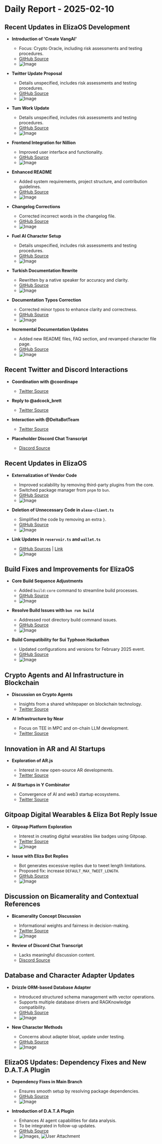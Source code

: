 # Daily Report - 2025-02-10

## Recent Updates in ElizaOS Development

- **Introduction of 'Create VangAI'**

  - Focus: Crypto Oracle, including risk assessments and testing procedures.
  - [GitHub Source](https://github.com/elizaOS/eliza/pull/3405)
  - ![Image](https://opengraph.githubassets.com/1/elizaOS/eliza/pull/3405)

- **Twitter Update Proposal**

  - Details unspecified, includes risk assessments and testing procedures.
  - [GitHub Source](https://github.com/elizaOS/eliza/pull/3404)
  - ![Image](https://opengraph.githubassets.com/1/elizaOS/eliza/pull/3404)

- **Tum Work Update**

  - Details unspecified, includes risk assessments and testing procedures.
  - [GitHub Source](https://github.com/elizaOS/eliza/pull/3402)
  - ![Image](https://opengraph.githubassets.com/1/elizaOS/eliza/pull/3402)

- **Frontend Integration for Nillion**

  - Improved user interface and functionality.
  - [GitHub Source](https://github.com/elizaOS/eliza/pull/3391)
  - ![Image](https://opengraph.githubassets.com/1/elizaOS/eliza/pull/3391)

- **Enhanced README**

  - Added system requirements, project structure, and contribution guidelines.
  - [GitHub Source](https://github.com/elizaOS/eliza/pull/3392)
  - ![Image](https://opengraph.githubassets.com/1/elizaOS/eliza/pull/3392)

- **Changelog Corrections**

  - Corrected incorrect words in the changelog file.
  - [GitHub Source](https://github.com/elizaOS/eliza/pull/3407)
  - ![Image](https://opengraph.githubassets.com/1/elizaOS/eliza/pull/3407)

- **Fuel AI Character Setup**

  - Details unspecified, includes risk assessments and testing procedures.
  - [GitHub Source](https://github.com/elizaOS/eliza/pull/3406)
  - ![Image](https://opengraph.githubassets.com/1/elizaOS/eliza/pull/3406)

- **Turkish Documentation Rewrite**

  - Rewritten by a native speaker for accuracy and clarity.
  - [GitHub Source](https://github.com/elizaOS/eliza/pull/3422)
  - ![Image](https://opengraph.githubassets.com/1/elizaOS/eliza/pull/3422)

- **Documentation Typos Correction**

  - Corrected minor typos to enhance clarity and correctness.
  - [GitHub Source](https://github.com/elizaOS/eliza/pull/3413)
  - ![Image](https://opengraph.githubassets.com/1/elizaOS/eliza/pull/3413)

- **Incremental Documentation Updates**
  - Added new README files, FAQ section, and revamped character file page.
  - [GitHub Source](https://github.com/elizaOS/eliza/pull/3410)
  - ![Image](https://opengraph.githubassets.com/1/elizaOS/eliza/pull/3410)

## Recent Twitter and Discord Interactions

- **Coordination with @coordinape**

  - [Twitter Source](https://twitter.com/dankvr/status/1889018576243462264)

- **Reply to @adcock_brett**

  - [Twitter Source](https://twitter.com/dankvr/status/1888739971751649774)

- **Interaction with @DeltaBotTeam**

  - [Twitter Source](https://twitter.com/0xwitchy/status/1888810659120570722)

- **Placeholder Discord Chat Transcript**
  - [Discord Source](https://discord.com/channels/1253563208833433701/1326603270893867064)

## Recent Updates in ElizaOS

- **Externalization of Vendor Code**

  - Improved scalability by removing third-party plugins from the core.
  - Switched package manager from `pnpm` to `bun`.
  - [GitHub Source](https://github.com/elizaOS/eliza/pull/3393)
  - ![Image](https://opengraph.githubassets.com/1/elizaOS/eliza/pull/3393)

- **Deletion of Unnecessary Code in `alexa-client.ts`**

  - Simplified the code by removing an extra `}`.
  - [GitHub Source](https://github.com/elizaOS/eliza/pull/3390)
  - ![Image](https://opengraph.githubassets.com/1/elizaOS/eliza/pull/3390)

- **Link Updates in `reservoir.ts` and `wallet.ts`**
  - [GitHub Sources](https://github.com/elizaOS/eliza/pull/3419) | [Link](https://github.com/elizaOS/eliza/pull/3416)
  - ![Image](https://opengraph.githubassets.com/1/elizaOS/eliza/pull/3419)

## Build Fixes and Improvements for ElizaOS

- **Core Build Sequence Adjustments**

  - Added `build:core` command to streamline build processes.
  - [GitHub Source](https://github.com/elizaOS/eliza/pull/3398)
  - ![Image](https://opengraph.githubassets.com/1/elizaOS/eliza/pull/3398)

- **Resolve Build Issues with `bun run build`**

  - Addressed root directory build command issues.
  - [GitHub Source](https://github.com/elizaOS/eliza/pull/3396)
  - ![Image](https://opengraph.githubassets.com/1/elizaOS/eliza/pull/3396)

- **Build Compatibility for Sui Typhoon Hackathon**
  - Updated configurations and versions for February 2025 event.
  - [GitHub Source](https://github.com/elizaOS/eliza/pull/3399)
  - ![Image](https://opengraph.githubassets.com/1/elizaOS/eliza/pull/3399)

## Crypto Agents and AI Infrastructure in Blockchain

- **Discussion on Crypto Agents**

  - Insights from a shared whitepaper on blockchain technology.
  - [Twitter Source](https://twitter.com/elizaOS/status/1889067470901682412)

- **AI Infrastructure by Near**
  - Focus on TEE in MPC and on-chain LLM development.
  - [Twitter Source](https://twitter.com/0xwitchy/status/1888908597054369894)

## Innovation in AR and AI Startups

- **Exploration of AR.js**

  - Interest in new open-source AR developments.
  - [Twitter Source](https://twitter.com/dankvr/status/1889006661697704388)

- **AI Startups in Y Combinator**
  - Convergence of AI and web3 startup ecosystems.
  - [Twitter Source](https://twitter.com/0xwitchy/status/1888815846199570911)

## Gitpoap Digital Wearables & Eliza Bot Reply Issue

- **Gitpoap Platform Exploration**

  - Interest in creating digital wearables like badges using Gitpoap.
  - [Twitter Source](https://twitter.com/dankvr/status/1888999349490962915)
  - ![Image](https://pbs.twimg.com/media/GjcStRGWgAEPn4M.jpg)

- **Issue with Eliza Bot Replies**
  - Bot generates excessive replies due to tweet length limitations.
  - Proposed fix: increase `DEFAULT_MAX_TWEET_LENGTH`.
  - [GitHub Source](https://github.com/elizaOS/eliza/issues/3394)
  - ![Image](https://opengraph.githubassets.com/1/elizaOS/eliza/issues/3394)

## Discussion on Bicamerality and Contextual References

- **Bicamerality Concept Discussion**

  - Informational weights and fairness in decision-making.
  - [Twitter Source](https://twitter.com/dankvr/status/1888996283672674469)
  - ![Image](https://pbs.twimg.com/media/GjcPPERXgAA3K8X.png)

- **Review of Discord Chat Transcript**
  - Lacks meaningful discussion content.
  - [Discord Source](https://discord.com/channels/1253563208833433701/1326603270893867064)

## Database and Character Adapter Updates

- **Drizzle ORM-based Database Adapter**

  - Introduced structured schema management with vector operations.
  - Supports multiple database drivers and RAGKnowledge compatibility.
  - [GitHub Source](https://github.com/elizaOS/eliza/pull/3403)
  - ![Image](https://opengraph.githubassets.com/1/elizaOS/eliza/pull/3403)

- **New Character Methods**
  - Concerns about adapter bloat, update under testing.
  - [GitHub Source](https://github.com/elizaOS/eliza/pull/3400)
  - ![Image](https://opengraph.githubassets.com/1/elizaOS/eliza/pull/3400)

## ElizaOS Updates: Dependency Fixes and New D.A.T.A Plugin

- **Dependency Fixes in Main Branch**

  - Ensures smooth setup by resolving package dependencies.
  - [GitHub Source](https://github.com/elizaOS/eliza/pull/3397)
  - ![Image](https://opengraph.githubassets.com/1/elizaOS/eliza/pull/3397)

- **Introduction of D.A.T.A Plugin**
  - Enhances AI agent capabilities for data analysis.
  - To be integrated in follow-up updates.
  - [GitHub Source](https://github.com/elizaOS/eliza/pull/3421)
  - ![Images](https://opengraph.githubassets.com/1/elizaOS/eliza/pull/3421), ![User Attachment](https://github.com/user-attachments/assets/d8675587-67c1-4fe9-8862-3611ca3165f8)
